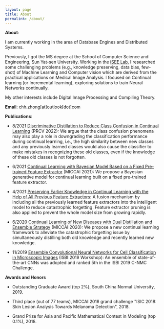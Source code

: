 ```yaml
---
layout: page
title: About
permalink: /about/
---
```


**About**:

I am currently working in the area of Database Engines and Distributed Systems.

Previously, I got the MS degree at the School of Computer Science and Engineering, Sun Yat-sen University. Working in the [iSEE Lab](https://www.isee-ai.cn/index.html), I researched some challenging problems (e.g., knowledge preserving, data bias, few-shot) of Machine Learning and Computer vision which are derived from the practical applications on Medical Image Analysis. I focused on Continual learning (or Incremental learning), exploring solutions to train Neural Networks continually.

My other interests include Digital Image Processing and Compiling Theory.


**Email**: chh.zhong[at]outlook[dot]com


**Publications**:

- 8/2021 [Discriminative Distillation to Reduce Class Confusion in Continual Learning](https://arxiv.org/abs/2108.05187) (PRCV 2022): We argue that the class confusion phenomena may also play a role in downgrading the classification performance during continual learning, i.e., the high similarity between new classes and any previously learned classes would also cause the classifier to make mistakes in recognizing these old classes, even if the knowledge of these old classes is not forgotten.

- 6/2021 [Continual Learning with Bayesian Model Based on a Fixed Pre-trained Feature Extractor](https://arxiv.org/abs/2204.13349) (MICCAI 2021): We propose a Bayesian generative model for continual learning built on a fixed pre-trained feature extractor.

- 4/2021 [Preserving Earlier Knowledge in Continual Learning with the Help of All Previous Feature Extractors](https://arxiv.org/abs/2104.13614): A fusion mechanism by including all the previously learned feature extractors into the intelligent model to reduce catastrophic forgetting. Feature extractor pruning is also applied to prevent the whole model size from growing rapidly.

- 6/2020 [Continual Learning of New Diseases with Dual Distillation and Ensemble Strategy](https://link.springer.com/chapter/10.1007/978-3-030-59710-8_17) (MICCAI 2020): We propose a new continual learning framework to alleviate the catastrophic forgetting issue by simultaneously distilling both old knowledge and recently learned new knowledge.

- 11/2019 [Ensemble Convolutional Neural Networks for Cell Classification in Microscopic Images](https://link.springer.com/chapter/10.1007/978-981-15-0798-4_5) (ISBI 2019 Workshop): An ensemble of state-of-the-art CNNs was adopted and ranked 5th in the ISBI 2019 C-NMC Challenge.


**Awards and Honors**

- Outstanding Graduate Award (top 2%), South China Normal University, 2019.

- Third place (out of 77 teams), MICCAI 2018 grand challenge "ISIC 2018: Skin Lesion Analysis Towards Melanoma Detection", 2018.

- Grand Prize for Asia and Pacific Mathematical Contest in Modeling (top 0.1%), 2018.
